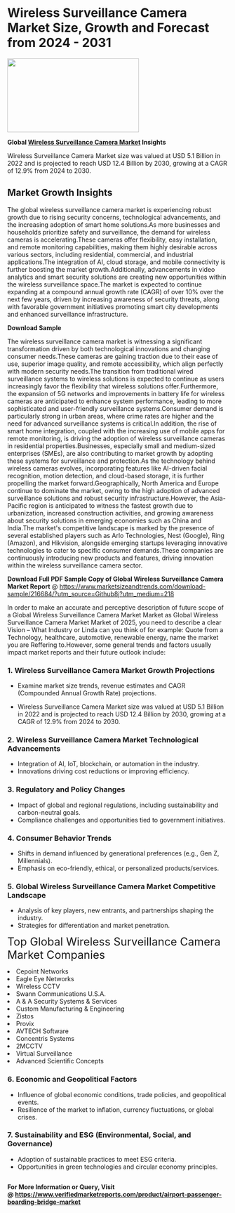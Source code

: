 <H1>Wireless Surveillance Camera Market Size, Growth and Forecast from 2024 - 2031</H1><img class="aligncenter size-medium wp-image-584254" src="https://thirdeyenews.in/wp-content/uploads/2024/09/Global-Market-Research-300x168.jpeg" alt="" width="300" height="168" /><p><strong>Global&nbsp;<a href="https://www.marketsizeandtrends.com/download-sample/216684/?utm_source=Github8j?utm_medium=218">Wireless Surveillance Camera Market</a> Insights</strong></p><p>Wireless Surveillance Camera Market size was valued at USD 5.1 Billion in 2022 and is projected to reach USD 12.4 Billion by 2030, growing at a CAGR of 12.9% from 2024 to 2030.</p><p><h2>Market Growth Insights</h2> <p>The global wireless surveillance camera market is experiencing robust growth due to rising security concerns, technological advancements, and the increasing adoption of smart home solutions.As more businesses and households prioritize safety and surveillance, the demand for wireless cameras is accelerating.These cameras offer flexibility, easy installation, and remote monitoring capabilities, making them highly desirable across various sectors, including residential, commercial, and industrial applications.The integration of AI, cloud storage, and mobile connectivity is further boosting the market growth.Additionally, advancements in video analytics and smart security solutions are creating new opportunities within the wireless surveillance space.The market is expected to continue expanding at a compound annual growth rate (CAGR) of over 10% over the next few years, driven by increasing awareness of security threats, along with favorable government initiatives promoting smart city developments and enhanced surveillance infrastructure.</p> <p><strong>Download Sample</strong></p> <p>The wireless surveillance camera market is witnessing a significant transformation driven by both technological innovations and changing consumer needs.These cameras are gaining traction due to their ease of use, superior image quality, and remote accessibility, which align perfectly with modern security needs.The transition from traditional wired surveillance systems to wireless solutions is expected to continue as users increasingly favor the flexibility that wireless solutions offer.Furthermore, the expansion of 5G networks and improvements in battery life for wireless cameras are anticipated to enhance system performance, leading to more sophisticated and user-friendly surveillance systems.Consumer demand is particularly strong in urban areas, where crime rates are higher and the need for advanced surveillance systems is critical.In addition, the rise of smart home integration, coupled with the increasing use of mobile apps for remote monitoring, is driving the adoption of wireless surveillance cameras in residential properties.Businesses, especially small and medium-sized enterprises (SMEs), are also contributing to market growth by adopting these systems for surveillance and protection.As the technology behind wireless cameras evolves, incorporating features like AI-driven facial recognition, motion detection, and cloud-based storage, it is further propelling the market forward.Geographically, North America and Europe continue to dominate the market, owing to the high adoption of advanced surveillance solutions and robust security infrastructure.However, the Asia-Pacific region is anticipated to witness the fastest growth due to urbanization, increased construction activities, and growing awareness about security solutions in emerging economies such as China and India.The market's competitive landscape is marked by the presence of several established players such as Arlo Technologies, Nest (Google), Ring (Amazon), and Hikvision, alongside emerging startups leveraging innovative technologies to cater to specific consumer demands.These companies are continuously introducing new products and features, driving innovation within the wireless surveillance camera sector.<p><span class=""><strong>Download Full PDF Sample Copy of Global Wireless Surveillance Camera Market Report</strong> @ <a href="https://www.marketsizeandtrends.com/download-sample/216684/?utm_source=Github8j?utm_medium=218" target="_blank">https://www.marketsizeandtrends.com/download-sample/216684/?utm_source=Github8j?utm_medium=218</a></span></p><p>In order to make an accurate and perceptive description of future scope of a Global&nbsp;Wireless Surveillance Camera Market Market as Global&nbsp;Wireless Surveillance Camera Market Market of 2025, you need to describe a clear Vision &ndash; What Industry or Linda can you think of for example: Quote from a Technology, healthcare, automotive, renewable energy, name the market you are Reffering to.However, some general trends and factors usually impact market reports and their future outlook include:</p><h3>1.&nbsp;<strong>Wireless Surveillance Camera Market Growth Projections</strong></h3><ul><li>Examine market size trends, revenue estimates and CAGR (Compounded Annual Growth Rate) projections.</li><li><p>Wireless Surveillance Camera Market size was valued at USD 5.1 Billion in 2022 and is projected to reach USD 12.4 Billion by 2030, growing at a CAGR of 12.9% from 2024 to 2030.</p></li></ul><h3>2.&nbsp;<strong>Wireless Surveillance Camera Market Technological Advancements</strong></h3><ul><li>Integration of AI, IoT, blockchain, or automation in the industry.</li><li>Innovations driving cost reductions or improving efficiency.</li></ul><h3>3.&nbsp;<strong>Regulatory and Policy Changes</strong></h3><ul><li>Impact of global and regional regulations, including sustainability and carbon-neutral goals.</li><li>Compliance challenges and opportunities tied to government initiatives.</li></ul><h3>4.&nbsp;<strong>Consumer Behavior Trends</strong></h3><ul><li>Shifts in demand influenced by generational preferences (e.g., Gen Z, Millennials).</li><li>Emphasis on eco-friendly, ethical, or personalized products/services.</li></ul><h3>5.&nbsp;<strong>Global Wireless Surveillance Camera Market Competitive Landscape</strong></h3><ul><li>Analysis of key players, new entrants, and partnerships shaping the industry.</li><li>Strategies for differentiation and market penetration.</li></ul><p data-pm-slice="1 1 []"><span style="color: inherit; font-family: inherit; font-size: 25px;">Top Global Wireless Surveillance Camera Market Companies</span></p><div class="" data-test-id=""><p><li>Cepoint Networks</li><li> Eagle Eye Networks</li><li> Wireless CCTV</li><li> Swann Communications U.S.A.</li><li> A & A Security Systems & Services</li><li> Custom Manufacturing & Engineering</li><li> Zistos</li><li> Provix</li><li> AVTECH Software</li><li> Concentris Systems</li><li> 2MCCTV</li><li> Virtual Surveillance</li><li> Advanced Scientific Concepts</li></p></div><h3>6.&nbsp;<strong>Economic and Geopolitical Factors</strong></h3><ul><li>Influence of global economic conditions, trade policies, and geopolitical events.</li><li>Resilience of the market to inflation, currency fluctuations, or global crises.</li></ul><h3>7.&nbsp;<strong>Sustainability and ESG (Environmental, Social, and Governance)</strong></h3><ul><li>Adoption of sustainable practices to meet ESG criteria.</li><li>Opportunities in green technologies and circular economy principles.</li></ul><h2><strong style="font-size: 14px;">For More Information or Query, Visit @&nbsp;</strong><a style="background-color: #ffffff; font-size: 14px;" href="https://www.marketsizeandtrends.com/report/wireless-surveillance-camera-market/" target="_blank">https://www.verifiedmarketreports.com/product/airport-passenger-boarding-bridge-market</a></h2>